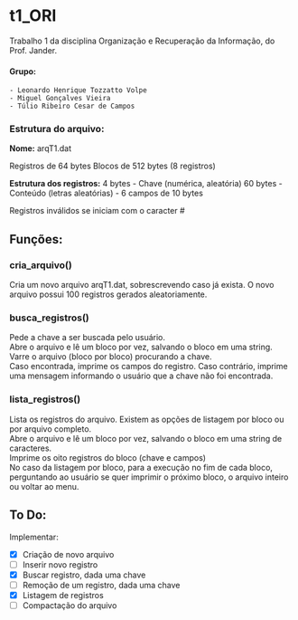 # t1_ORI
Trabalho 1 da disciplina Organização e Recuperação da Informação, do Prof. Jander.

#### **Grupo:**
    - Leonardo Henrique Tozzatto Volpe
    - Miguel Gonçalves Vieira
    - Túlio Ribeiro Cesar de Campos


### Estrutura do arquivo:

**Nome:** arqT1.dat

Registros de 64 bytes
Blocos de 512 bytes (8 registros)

**Estrutura dos registros:**
4 bytes - Chave (numérica, aleatória)
60 bytes - Conteúdo (letras aleatórias)
         - 6 campos de 10 bytes

Registros inválidos se iniciam com o caracter #

## Funções:

### cria_arquivo()
Cria um novo arquivo arqT1.dat, sobrescrevendo caso já exista. O novo arquivo possui 100 registros gerados aleatoriamente.  
  
### busca_registros()
Pede a chave a ser buscada pelo usuário.  
Abre o arquivo e lê um bloco por vez, salvando o bloco em uma string.  
Varre o arquivo (bloco por bloco) procurando a chave.  
Caso encontrada, imprime os campos do registro. Caso contrário, imprime uma mensagem informando o usuário que a 
chave não foi encontrada.  
  
### lista_registros()
Lista os registros do arquivo. Existem as opções de listagem por bloco ou por arquivo completo.  
Abre o arquivo e lê um bloco por vez, salvando o bloco em uma string de caracteres.  
Imprime os oito registros do bloco (chave e campos)  
No caso da listagem por bloco, para a execução no fim de cada bloco, perguntando ao usuário se quer imprimir o próximo bloco, o arquivo inteiro ou voltar ao menu.



## To Do:

Implementar:
- [x] Criação de novo arquivo
- [ ] Inserir novo registro
- [x] Buscar registro, dada uma chave
- [ ] Remoção de um registro, dada uma chave
- [x] Listagem de registros
- [ ] Compactação do arquivo